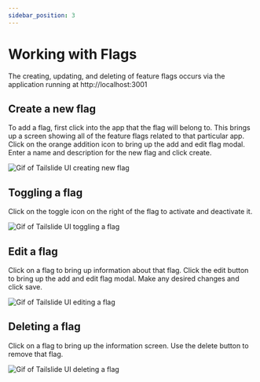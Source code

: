 ```yaml
---
sidebar_position: 3
---
```

# Working with Flags

The creating, updating, and deleting of feature flags occurs via the application running at http://localhost:3001

## Create a new flag

To add a flag, first click into the app that the flag will belong to. This brings up a screen showing all of the feature flags related to that particular app. Click on the orange addition icon to bring up the add and edit flag modal. Enter a name and description for the new flag and click create.

<div style={{textAlign: 'center'}}>
  <img src={require('./../assets/createFlag.gif').default} alt='Gif of Tailslide UI creating new flag' />
</div>

## Toggling a flag

Click on the toggle icon on the right of the flag to activate and deactivate it.

<div style={{textAlign: 'center'}}>
  <img src={require('./../assets/toggleFlag.gif').default} alt='Gif of Tailslide UI toggling a flag' />
</div>

## Edit a flag

Click on a flag to bring up information about that flag. Click the edit button to bring up the add and edit flag modal. Make any desired changes and click save.

<div style={{textAlign: 'center'}}>
  <img src={require('./../assets/editFlag.gif').default} alt='Gif of Tailslide UI editing a flag' />
</div>

## Deleting a flag

Click on a flag to bring up the information screen. Use the delete button to remove that flag.

<div style={{textAlign: 'center'}}>
  <img src={require('./../assets/deleteFlag.gif').default} alt='Gif of Tailslide UI deleting a flag' />
</div>